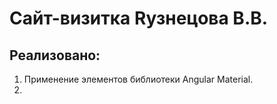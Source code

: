 # Сайт-визитка Rузнецова В.В.

## Реализовано:

1. Применение элементов библиотеки Angular Material.
2. 
